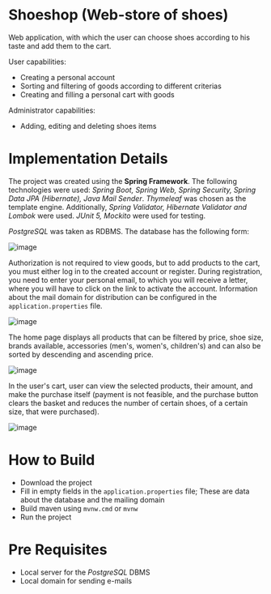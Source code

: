 # Shoeshop (Web-store of shoes)

Web application, with which the user can choose shoes according to his taste and add them to the cart.

User capabilities:

* Creating a personal account
* Sorting and filtering of goods according to different criterias
* Creating and filling a personal cart with goods

Administrator capabilities:

* Adding, editing and deleting shoes items

# Implementation Details

The project was created using the **Spring Framework**. The following technologies were used: *Spring Boot, Spring Web, Spring Security, Spring Data JPA (Hibernate), 
Java Mail Sender*. *Thymeleaf* was chosen as the template engine. Additionally, *Spring Validator, Hibernate Validator and Lombok* were used. *JUnit 5, Mockito* were used for testing.

*PostgreSQL* was taken as RDBMS. The database has the following form:

![image](https://drive.google.com/uc?export=view&id=1b47UyuT0EbwTyzN4ncfQXS2zB0yaFN6b)

Authorization is not required to view goods, but to add products to the cart, you must either log in to the created account or register. During registration, you need to 
enter your personal email, to which you will receive a letter, where you will have to click on the link to activate the account. Information about the mail domain for distribution 
can be configured in the `application.properties` file.

![image](https://drive.google.com/uc?export=view&id=1aZ1NSn-XDtb0-A-A9URZ_uqt5M6N05k5)

The home page displays all products that can be filtered by price, shoe size, brands available, accessories (men's, women's, children's) and can also be sorted by descending and ascending price.

![image](https://drive.google.com/uc?export=view&id=1skzPK3TL_bVgRFRiZcZigO--cFRWuzuJ)

In the user's cart, user can view the selected products, their amount, and make the purchase itself (payment is not feasible, and the purchase button clears the basket and reduces the number 
of certain shoes, of a certain size, that were purchased).

![image](https://drive.google.com/uc?export=view&id=1wT899w6rE3UkytiQt3Lvp5Y2Sdxrwmbf)

# How to Build

* Download the project
* Fill in empty fields in the `application.properties` file; These are data about the database and the mailing domain
* Build maven using `mvnw.cmd` or `mvnw`
* Run the project

# Pre Requisites

* Local server for the *PostgreSQL* DBMS
* Local domain for sending e-mails
